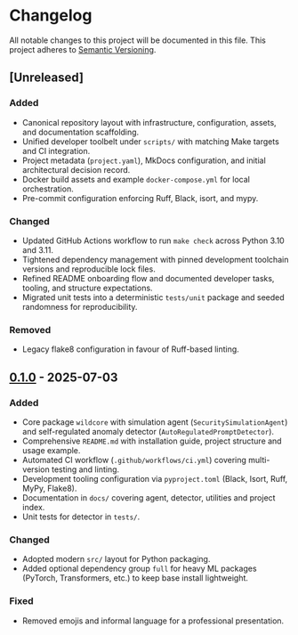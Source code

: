 # Changelog

All notable changes to this project will be documented in this file. This project adheres to [Semantic Versioning](https://semver.org/).

## [Unreleased]

### Added
- Canonical repository layout with infrastructure, configuration, assets, and documentation scaffolding.
- Unified developer toolbelt under `scripts/` with matching Make targets and CI integration.
- Project metadata (`project.yaml`), MkDocs configuration, and initial architectural decision record.
- Docker build assets and example `docker-compose.yml` for local orchestration.
- Pre-commit configuration enforcing Ruff, Black, isort, and mypy.

### Changed
- Updated GitHub Actions workflow to run `make check` across Python 3.10 and 3.11.
- Tightened dependency management with pinned development toolchain versions and reproducible lock files.
- Refined README onboarding flow and documented developer tasks, tooling, and structure expectations.
- Migrated unit tests into a deterministic `tests/unit` package and seeded randomness for reproducibility.

### Removed
- Legacy flake8 configuration in favour of Ruff-based linting.

## [0.1.0] - 2025-07-03
### Added
- Core package `wildcore` with simulation agent (`SecuritySimulationAgent`) and self-regulated anomaly detector (`AutoRegulatedPromptDetector`).
- Comprehensive `README.md` with installation guide, project structure and usage example.
- Automated CI workflow (`.github/workflows/ci.yml`) covering multi-version testing and linting.
- Development tooling configuration via `pyproject.toml` (Black, Isort, Ruff, MyPy, Flake8).
- Documentation in `docs/` covering agent, detector, utilities and project index.
- Unit tests for detector in `tests/`.

### Changed
- Adopted modern `src/` layout for Python packaging.
- Added optional dependency group `full` for heavy ML packages (PyTorch, Transformers, etc.) to keep base install lightweight.

### Fixed
- Removed emojis and informal language for a professional presentation.

[0.1.0]: https://github.com/ochoaughini/WildCore/releases/tag/v0.1.0
